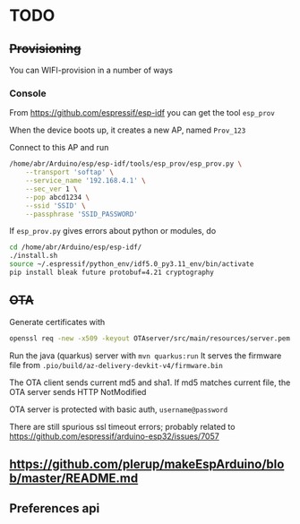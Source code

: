 # TODO

## ~~Provisioning~~

You can WIFI-provision in a number of ways

### Console

From <https://github.com/espressif/esp-idf> you can get the tool `esp_prov`

When the device boots up, it creates a new AP, named `Prov_123`

Connect to this AP and run

```bash
/home/abr/Arduino/esp/esp-idf/tools/esp_prov/esp_prov.py \
    --transport 'softap' \
    --service_name '192.168.4.1' \
    --sec_ver 1 \
    --pop abcd1234 \
    --ssid 'SSID' \
    --passphrase 'SSID_PASSWORD'
```

If `esp_prov.py` gives errors about python or modules, do

```bash
cd /home/abr/Arduino/esp/esp-idf/
./install.sh
source ~/.espressif/python_env/idf5.0_py3.11_env/bin/activate
pip install bleak future protobuf=4.21 cryptography
```

## ~~OTA~~

Generate certificates with

```bash
openssl req -new -x509 -keyout OTAserver/src/main/resources/server.pem -out lib/Ota/server.crt -days 365 -nodes  -subj "/CN=$(hostname)"
```

Run the java (quarkus) server with `mvn quarkus:run`
It serves the firmware file from `.pio/build/az-delivery-devkit-v4/firmware.bin`

The OTA client sends current md5 and sha1. If md5 matches current file, the OTA server sends HTTP NotModified

OTA server is protected with basic auth, `username@password`

There are still spurious ssl timeout errors; probably related to <https://github.com/espressif/arduino-esp32/issues/7057>

## <https://github.com/plerup/makeEspArduino/blob/master/README.md>

## Preferences api


